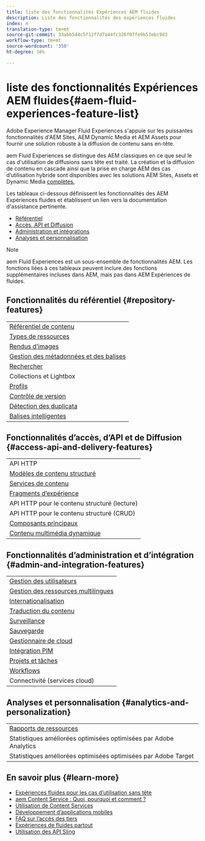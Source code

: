 ```yaml
---
title: liste des fonctionnalités Expériences AEM fluides
description: Liste des fonctionnalités des expériences fluides
index: n
translation-type: tm+mt
source-git-commit: 33abb544c5f12f7d7a44fc326f07fe9b53ebc9d3
workflow-type: tm+mt
source-wordcount: '350'
ht-degree: 16%

---
```



# liste des fonctionnalités Expériences AEM fluides{#aem-fluid-experiences-feature-list}

Adobe Experience Manager Fluid Experiences s&#39;appuie sur les puissantes fonctionnalités d&#39;AEM Sites, AEM Dynamic Media et AEM Assets pour fournir une solution robuste à la diffusion de contenu sans en-tête.

aem Fluid Experiences se distingue des AEM classiques en ce que seul le cas d&#39;utilisation de diffusions sans tête est traité. La création et la diffusion de contenu en cascade ainsi que la prise en charge AEM des cas d’utilisation hybride sont disponibles avec les solutions AEM Sites, Assets et Dynamic Media [complètes.](https://docs.adobe.com/content/help/en/experience-manager-65/user-guide/home.html)

Les tableaux ci-dessous définissent les fonctionnalités des AEM Expériences fluides et établissent un lien vers la documentation d&#39;assistance pertinente.

* [Référentiel](#repository-features)
* [Accès, API et Diffusion](#access-api-and-delivery-features)
* [Administration et intégrations](#admin-and-integration-features)
* [Analyses et personnalisation](#analytics-and-personalization)

>[!NOTE]
>
>aem Fluid Experiences est un sous-ensemble de fonctionnalités AEM. Les fonctions liées à ces tableaux peuvent inclure des fonctions supplémentaires incluses dans AEM, mais pas dans AEM Expériences de fluides.

## Fonctionnalités du référentiel {#repository-features}

|  |
|---|
| [Référentiel de contenu](/help/assets/manage-assets.md) |
| [Types de ressources](/help/assets/assets-formats.md) |
| [Rendus d’images](/help/assets/image-presets.md) |
| [Gestion des métadonnées et des balises](/help/assets/metadata.md) |
| [Rechercher](/help/assets/manage-assets.md) |
| [](/help/assets/manage-assets.md)Collections et Lightbox[](/help/assets/light-box.md) |
| [Profils](/help/assets/processing-profiles.md) |
| [Contrôle de version](/help/assets/manage-assets.md) |
| [Détection des duplicata](/help/assets/duplicate-detection.md) |
| [Balises intelligentes](/help/assets/enhanced-smart-tags.md) |

## Fonctionnalités d’accès, d’API et de Diffusion {#access-api-and-delivery-features}

|  |
|---|
| API HTTP [ ](/help/assets/mac-api-assets.md) |
| [Modèles de contenu structuré](/help/assets/content-fragments/content-fragments.md) |
| [Services de contenu](https://helpx.adobe.com/fr/experience-manager/kt/sites/using/content-services-tutorial-use.html) |
| [Fragments d’expérience](/help/sites-authoring/experience-fragments.md) |
| API HTTP pour le contenu structuré (lecture) |
| API HTTP pour le contenu structuré (CRUD) |
| [Composants principaux](https://docs.adobe.com/content/help/fr-FR/experience-manager-core-components/using/introduction.html) |
| [Contenu multimédia dynamique](/help/assets/dynamic-media.md) |

## Fonctionnalités d’administration et d’intégration {#admin-and-integration-features}

|  |
|---|
| [Gestion des utilisateurs](/help/sites-administering/user-group-ac-admin.md) |
| [Gestion des ressources multilingues](/help/assets/multilingual-assets.md) |
| [Internationalisation  ](/help/sites-developing/i18n.md) |
| [Traduction du contenu](/help/sites-administering/translation.md) |
| [Surveillance](/help/sites-deploying/monitoring-and-maintaining.md) |
| [Sauvegarde](/help/sites-administering/backup-and-restore.md) |
| [Gestionnaire de cloud](https://docs.adobe.com/content/help/en/experience-manager-cloud-manager/using/introduction-to-cloud-manager.html) |
| [Intégration PIM](/help/sites-authoring/managing-product-information.md) |
| [Projets et tâches](/help/sites-authoring/projects.md) |
| [Workflows](/help/sites-administering/workflows-starting.md) |
| Connectivité (services cloud) |

## Analyses et personnalisation {#analytics-and-personalization}

|  |
|---|
| [Rapports de ressources](/help/assets/asset-reports.md) |
| Statistiques améliorées optimisées optimisées par Adobe Analytics |
| Statistiques améliorées optimisées optimisées par Adobe Target |

## En savoir plus {#learn-more}

* [Expériences fluides pour les cas d’utilisation sans tête](https://helpx.adobe.com/experience-manager/kt/eseminars/gems/aem-headless-usecases.html)
* [aem Content Service : Quoi, pourquoi et comment ?](https://helpx.adobe.com/experience-manager/kt/eseminars/ask-the-expert/aem-content-services.html)
* [Utilisation de Content Services](https://helpx.adobe.com/experience-manager/kt/sites/using/structured-fragments-content-services-feature-video-use.html)
* [Développement d’applications mobiles](https://docs.adobe.com/content/help/en/experience-manager-64/mobile/developing/developing-content-services.html)
* [FAQ sur l’accès des tiers](https://helpx.adobe.com/experience-manager/kt/sites/using/content-services-tutorial-use/part7.html)
* [Expériences de fluides partout](https://helpx.adobe.com/experience-manager/using/using-sling-apis.html)
* [Utilisation des API Sling](https://helpx.adobe.com/experience-manager/using/using-sling-apis.html)
